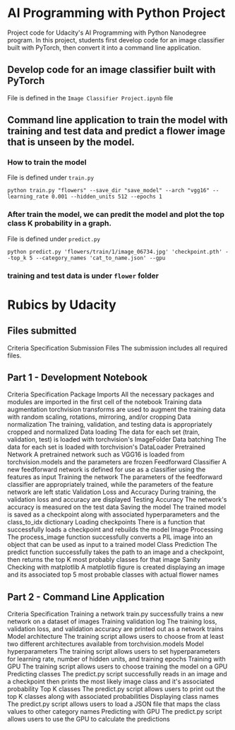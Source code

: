 # AI Programming with Python Project

Project code for Udacity's AI Programming with Python Nanodegree program. In this project, students first develop code for an image classifier built with PyTorch, then convert it into a command line application.


## Develop code for an image classifier built with PyTorch
File is defined in the `Image Classifier Project.ipynb` file

##  Command line application to train the model with training and test data and predict a flower image that is unseen by the model.

### How to train the model
File is defined under `train.py`
```
python train.py "flowers" --save_dir "save_model" --arch "vgg16" --learning_rate 0.001 --hidden_units 512 --epochs 1
```

### After train the model, we can predit the model and plot the top class K probability in a graph.
File is defined under `predict.py`
```
python predict.py 'flowers/train/1/image_06734.jpg' 'checkpoint.pth' --top_k 5 --category_names 'cat_to_name.json' --gpu
```

### training and test data is under `flower` folder

# Rubics by Udacity

## Files submitted
Criteria	Specification
Submission Files	The submission includes all required files.

## Part 1 - Development Notebook
Criteria	Specification
Package Imports	All the necessary packages and modules are imported in the first cell of the notebook
Training data augmentation	torchvision transforms are used to augment the training data with random scaling, rotations, mirroring, and/or cropping
Data normalization	The training, validation, and testing data is appropriately cropped and normalized
Data loading	The data for each set (train, validation, test) is loaded with torchvision's ImageFolder
Data batching	The data for each set is loaded with torchvision's DataLoader
Pretrained Network	A pretrained network such as VGG16 is loaded from torchvision.models and the parameters are frozen
Feedforward Classifier	A new feedforward network is defined for use as a classifier using the features as input
Training the network	The parameters of the feedforward classifier are appropriately trained, while the parameters of the feature network are left static
Validation Loss and Accuracy	During training, the validation loss and accuracy are displayed
Testing Accuracy	The network's accuracy is measured on the test data
Saving the model	The trained model is saved as a checkpoint along with associated hyperparameters and the class_to_idx dictionary
Loading checkpoints	There is a function that successfully loads a checkpoint and rebuilds the model
Image Processing	The process_image function successfully converts a PIL image into an object that can be used as input to a trained model
Class Prediction	The predict function successfully takes the path to an image and a checkpoint, then returns the top K most probably classes for that image
Sanity Checking with matplotlib	A matplotlib figure is created displaying an image and its associated top 5 most probable classes with actual flower names


## Part 2 - Command Line Application
Criteria	Specification
Training a network	train.py successfully trains a new network on a dataset of images
Training validation log	The training loss, validation loss, and validation accuracy are printed out as a network trains
Model architecture	The training script allows users to choose from at least two different architectures available from torchvision.models
Model hyperparameters	The training script allows users to set hyperparameters for learning rate, number of hidden units, and training epochs
Training with GPU	The training script allows users to choose training the model on a GPU
Predicting classes	The predict.py script successfully reads in an image and a checkpoint then prints the most likely image class and it's associated probability
Top K classes	The predict.py script allows users to print out the top K classes along with associated probabilities
Displaying class names	The predict.py script allows users to load a JSON file that maps the class values to other category names
Predicting with GPU	The predict.py script allows users to use the GPU to calculate the predictions
